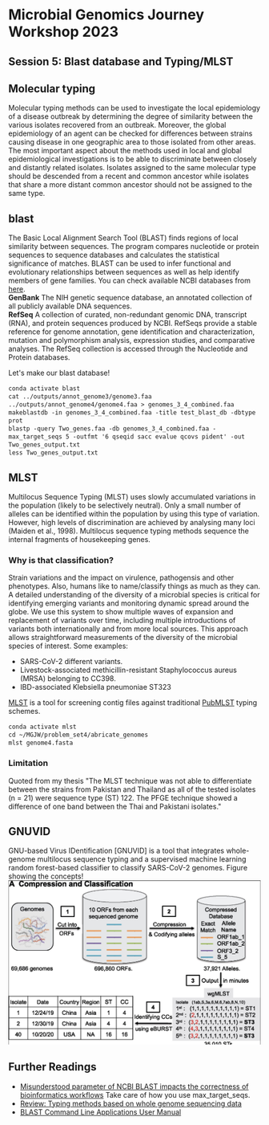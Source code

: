 # Microbial Genomics Journey Workshop 2023
## Session 5: Blast database and Typing/MLST

## Molecular typing
Molecular typing methods can be used to investigate the local epidemiology of a disease outbreak by determining the degree of similarity between the various isolates recovered from an outbreak. Moreover, the global epidemiology of an agent can be checked for differences between strains causing disease in one geographic area to those isolated from other areas. The most important aspect about the methods used in local and global epidemiological investigations is to be able to discriminate between closely and distantly related isolates. Isolates assigned to the same molecular type should be descended from a recent and common ancestor while isolates that share a more distant common ancestor should not be assigned to the same type.<br/>

## blast
The Basic Local Alignment Search Tool (BLAST) finds regions of local similarity between sequences. The program compares nucleotide or protein sequences to sequence databases and calculates the statistical significance of matches. BLAST can be used to infer functional and evolutionary relationships between sequences as well as help identify members of gene families. You can check available NCBI databases from [here](https://www.ncbi.nlm.nih.gov/guide/all/).<br/>
**GenBank**
The NIH genetic sequence database, an annotated collection of all publicly available DNA sequences.<br/>
**RefSeq**
A collection of curated, non-redundant genomic DNA, transcript (RNA), and protein sequences produced by NCBI. RefSeqs provide a stable reference for genome annotation, gene identification and characterization, mutation and polymorphism analysis, expression studies, and comparative analyses. The RefSeq collection is accessed through the Nucleotide and Protein databases.<br/>


Let's make our blast database!
```
conda activate blast
cat ../outputs/annot_genome3/genome3.faa ../outputs/annot_genome4/genome4.faa > genomes_3_4_combined.faa
makeblastdb -in genomes_3_4_combined.faa -title test_blast_db -dbtype prot
blastp -query Two_genes.faa -db genomes_3_4_combined.faa -max_target_seqs 5 -outfmt '6 qseqid sacc evalue qcovs pident' -out Two_genes_output.txt
less Two_genes_output.txt
```
## MLST
Multilocus Sequence Typing (MLST) uses slowly accumulated variations in the population (likely to be selectively neutral). Only a small number of alleles can be identified within the population by using this type of variation. However, high levels of discrimination are achieved by analysing many loci (Maiden et al., 1998). Multilocus sequence typing methods sequence the internal fragments of housekeeping genes.<br/>

### Why is that classification?
Strain variations and the impact on virulence, pathogensis and other phenotypes. Also, humans like to name/classify things as much as they can. A detailed understanding of the diversity of a microbial species is critical for identifying emerging variants and monitoring dynamic spread around the globe. We use this system to show multiple waves of expansion and replacement of variants over time, including multiple introductions of variants both internationally and from more local sources. This approach allows straightforward measurements of the diversity of the microbial species of interest. Some examples:

* SARS-CoV-2 different variants.
* Livestock-associated methicillin-resistant Staphylococcus aureus (MRSA) belonging to CC398.
* IBD-associated Klebsiella pneumoniae ST323

[MLST](https://github.com/tseemann/mlst) is a tool for screening contig files against traditional [PubMLST](https://pubmlst.org/) typing schemes.
```
conda activate mlst
cd ~/MGJW/problem_set4/abricate_genomes
mlst genome4.fasta
```
### Limitation
Quoted from my thesis "The MLST technique was not able to differentiate between the strains from Pakistan and Thailand as all of the tested isolates (n = 21) were sequence type (ST) 122. The PFGE technique showed a difference of one band between the Thai and Pakistani isolates."
## GNUVID
GNU-based Virus IDentification [GNUVID] is a tool that integrates whole-genome multilocus sequence typing and a supervised machine learning random forest-based classifier to classify SARS-CoV-2 genomes.
Figure showing the concepts!
![GNUVID](MLST.jpg)

## Further Readings
* [Misunderstood parameter of NCBI BLAST impacts the correctness of bioinformatics workflows](https://academic.oup.com/bioinformatics/article/35/9/1613/5106166?login=true) Take care of how you use max_target_seqs.
* [Review: Typing methods based on whole genome sequencing data](https://onehealthoutlook.biomedcentral.com/articles/10.1186/s42522-020-0010-1)
* [BLAST Command Line Applications User Manual](https://www.ncbi.nlm.nih.gov/books/NBK279690/)
